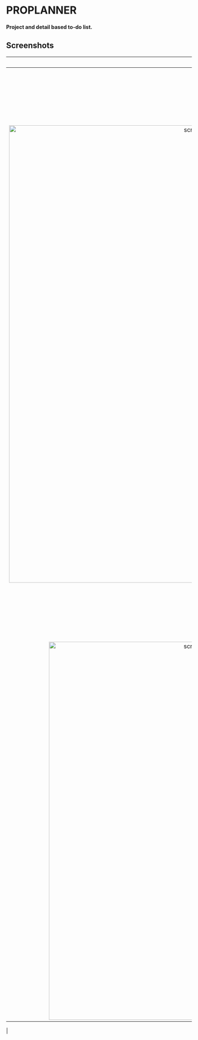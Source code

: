 # PROPLANNER

#### Project and detail based to-do list.

## Screenshots

| Before | After |
| :-: | :-: |
| <img width="1240" alt="screen shot 2016-11-29 at 1 05 18 am" src="https://cloud.githubusercontent.com/assets/17089983/20769378/e08493be-b6fe-11e6-8ceb-122da08b6af2.png"> | <img width="1548" alt="screen shot 2016-12-08 at 2 17 53 pm" src="https://cloud.githubusercontent.com/assets/17089983/21028183/390d6aa8-bd51-11e6-8dfd-109397852dab.png"> |
| <img width="1025" alt="screen shot 2016-12-08 at 2 42 12 pm" src="https://cloud.githubusercontent.com/assets/17089983/21028992/e20ad886-bd54-11e6-8d6b-ac718b192d3a.png"> | <img width="1015" alt="screen shot 2016-12-08 at 2 48 51 pm" src="https://cloud.githubusercontent.com/assets/17089983/21029166/abdccf7a-bd55-11e6-89b7-d9604bd4d594.png">
 |
